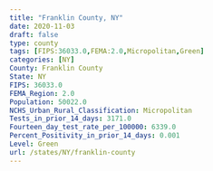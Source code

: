 ```yaml
---
title: "Franklin County, NY"
date: 2020-11-03
draft: false
type: county
tags: [FIPS:36033.0,FEMA:2.0,Micropolitan,Green]
categories: [NY]
County: Franklin County
State: NY
FIPS: 36033.0
FEMA_Region: 2.0
Population: 50022.0
NCHS_Urban_Rural_Classification: Micropolitan
Tests_in_prior_14_days: 3171.0
Fourteen_day_test_rate_per_100000: 6339.0
Percent_Positivity_in_prior_14_days: 0.001
Level: Green
url: /states/NY/franklin-county
---
```



